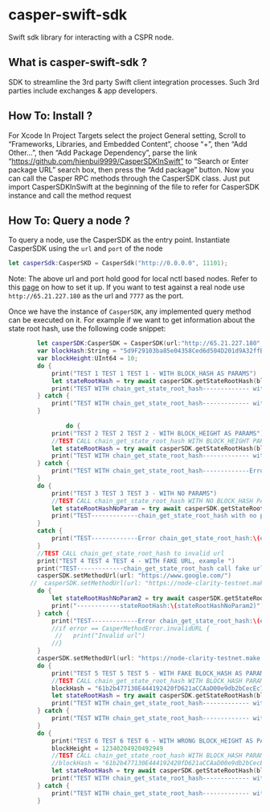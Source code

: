 
# casper-swift-sdk

Swift sdk library for interacting with a CSPR node.

## What is casper-swift-sdk ?

SDK  to streamline the 3rd party Swift client integration processes. Such 3rd parties include exchanges & app developers. 

## How To: Install ?
For Xcode
In Project Targets select the project General setting, Scroll to “Frameworks, Libraries, and Embedded Content”, choose “+”, then “Add Other…”, then “Add Package Dependency”, parse the link “https://github.com/hienbui9999/CasperSDKInSwift” to “Search or Enter package URL” search box, then press the “Add package” button.
Now you can call the Casper RPC methods through the CasperSDK class.
Just put 
import CasperSDKInSwift
at the beginning of the file to refer for CasperSDK instance and call the method request

## How To: Query a node ?

To query a node, use the CasperSDK as the entry point. Instantiate CasperSDK using the `url` and `port` of the node

```swift
let casperSdk:CasperSKD = CasperSdk("http://0.0.0.0", 11101);
```

Note: The above url and port hold good for local nctl based nodes. Refer to this [page](https://caspernetwork.readthedocs.io/en/latest/dapp-dev-guide/setup-nctl.html) on how to set it up. If you want to test against a real node use `http://65.21.227.180` as the url and `7777` as the port.

Once we have the instance of `CasperSDK`, any implemented query method can be executed on it. For example if we want to get information about the state root hash, use the following code snippet:

```swift
        let casperSDK:CasperSDK = CasperSDK(url:"http://65.21.227.180",port:7777);
        var blockHash:String = "5d9F29103ba85e04358Ced6d504D201d9A32ffB7789Dc1B0E426d500CEDfdBCA";
        var blockHeight:UInt64 = 10;
        do {
            print("TEST 1 TEST 1 TEST 1 - WITH BLOCK_HASH AS PARAMS")
            let stateRootHash = try await casperSDK.getStateRootHash(blockHash:blockHash);
            print("TEST WITH chain_get_state_root_hash------------- with block hash =\(blockHash) in sending request, ---------VALUE BACK:\(stateRootHash)")
        } catch {
            print("TEST WITH chain_get_state_root_hash------------- with block hash =\(blockHash) in sending request,-------------Error:\(error)")
        }
        
                do {
            print("TEST 2 TEST 2 TEST 2 - WITH BLOCK_HEIGHT AS PARAMS")
            //TEST CALL chain_get_state_root_hash WITH BLOCK_HEIGHT PARAMETER SENDING TO REQUEST
            let stateRootHash = try await casperSDK.getStateRootHash(blockHash:"",height: blockHeight);
            print("TEST WITH chain_get_state_root_hash------------- with block height = \(blockHeight) in sending request, ----------VALUE BACK:\(stateRootHash)")
        } catch {
            print("TEST WITH chain_get_state_root_hash-------------Error:\(error)")
        }
        do {
            print("TEST 3 TEST 3 TEST 3 - WITH NO PARAMS")
            //TEST CALL chain_get_state_root_hash WITH NO BLOCK_HASH PARAMETER SENDING TO REQUEST
            let stateRootHashNoParam = try await casperSDK.getStateRootHash();
            print("TEST-------------chain_get_state_root_hash with no param in sending request VALUE BACK:\(stateRootHashNoParam)")
        }
        catch {
            print("TEST-------------Error chain_get_state_root_hash:\(error)")
        }
        //TEST CALL chain_get_state_root_hash to invalid url
        print("TEST 4 TEST 4 TEST 4 - WITH FAKE URL, example ")
        print("TEST-------------chain_get_state_root_hash call fake url to casper rpc.....")
        casperSDK.setMethodUrl(url: "https://www.google.com/")
      //  casperSDK.setMethodUrl(url: "https://node-clarity-testnet.make.services/rpc");
        do {
            let stateRootHashNoParam2 = try await casperSDK.getStateRootHash();
            print("------------stateRootHash:\(stateRootHashNoParam2)")
        } catch {
            print("TEST-------------Error chain_get_state_root_hash:\(error)")
            //if error == CasperMethodError.invalidURL {
             //   print("Invalid url")
            //}
        }
        casperSDK.setMethodUrl(url: "https://node-clarity-testnet.make.services/rpc");
        do {
            print("TEST 5 TEST 5 TEST 5 - WITH FAKE BLOCK_HASH AS PARAMS")
            //TEST CALL chain_get_state_root_hash WITH BLOCK_HASH PARAMETER SENDING TO REQUEST
            blockHash = "61b2b477130E444192420fD621aCCAaD00e9db2bCecEc72171B769580d02dCE6"
            let stateRootHash = try await casperSDK.getStateRootHash(blockHash:blockHash);
            print("TEST WITH chain_get_state_root_hash------------- with block hash =\(blockHash) in sending request, ---------VALUE BACK:\(stateRootHash)")
        } catch {
            print("TEST WITH chain_get_state_root_hash------------- with block hash =\(blockHash) in sending request,-------------Error:\(error)")
        }
        do {
            print("TEST 6 TEST 6 TEST 6 - WITH WRONG BLOCK_HEIGHT AS PARAMS")
            blockHeight = 12340204920492949
            //TEST CALL chain_get_state_root_hash WITH BLOCK_HASH PARAMETER SENDING TO REQUEST
            //blockHash = "61b2b477130E444192420fD621aCCAaD00e9db2bCecEc72171B769580d02dCE6"
            let stateRootHash = try await casperSDK.getStateRootHash(blockHash:"",height: blockHeight);
            print("TEST WITH chain_get_state_root_hash------------- with block hash =\(blockHash) in sending request, ---------VALUE BACK:\(stateRootHash)")
        } catch {
            print("TEST WITH chain_get_state_root_hash------------- with block hash =\(blockHash) in sending request,-------------Error:\(error)")
        }
